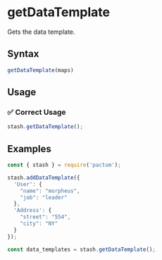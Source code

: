 # getDataTemplate

Gets the data template.

## Syntax

```js
getDataTemplate(maps)
```

## Usage

### ✅  Correct Usage

```js
stash.getDataTemplate();
```

## Examples

```js
const { stash } = require('pactum');

stash.addDataTemplate({
  'User': {
    "name": "morpheus",
    "job": "leader"
  },
  'Address': {
    "street": "554",
    "city": "NY"
  }
});

const data_templates = stash.getDataTemplate();
```